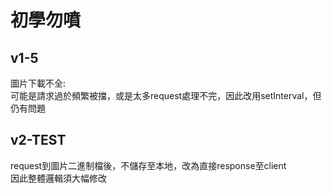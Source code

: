 初學勿噴
======


v1-5 <br>
------
圖片下載不全:<br>
可能是請求過於頻繁被擋，或是太多request處理不完，因此改用setInterval，但仍有問題<br>


v2-TEST<br>
------
request到圖片二進制檔後，不儲存至本地，改為直接response至client<br>
因此整體邏輯須大幅修改<br>

